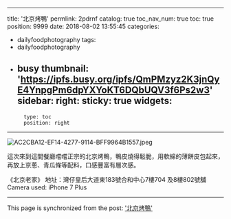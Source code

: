 
---
title: '北京烤鴨'
permlink: 2pdrnf
catalog: true
toc_nav_num: true
toc: true
position: 9999
date: 2018-08-02 13:55:45
categories:
- dailyfoodphotography
tags:
- dailyfoodphotography
- busy
thumbnail: 'https://ipfs.busy.org/ipfs/QmPMzyz2K3jnQyE4YnpgPm6dpYXYoKT6DQbUQV3f6Ps2w3'
sidebar:
    right:
        sticky: true
widgets:
    -
        type: toc
        position: right
---


![AC2CBA12-EF14-4277-9114-BFF9964B1557.jpeg](https://ipfs.busy.org/ipfs/QmPMzyz2K3jnQyE4YnpgPm6dpYXYoKT6DQbUQV3f6Ps2w3)


這次來到這間餐廳嚐嚐正宗的北京烤鴨，鴨皮燒得鬆脆，用軟綿的薄餅皮包起來，再放上京蔥、青瓜條等配料，口感豐富有層次感。


《北京老家》
地址：灣仔皇后大道東183號合和中心7樓704 及8樓802號舖
Camera used: iPhone 7 Plus

- - -

This page is synchronized from the post: ['北京烤鴨'](https://steemit.com/@htliao/2pdrnf)
